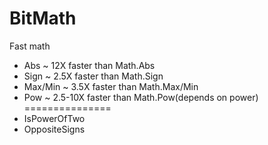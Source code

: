 BitMath
===========
Fast math

* Abs ~ 12X faster than Math.Abs
* Sign ~ 2.5X faster than Math.Sign
* Max/Min ~ 3.5X faster than Math.Max/Min
* Pow ~ 2.5-10X faster than Math.Pow(depends on power)
===============
* IsPowerOfTwo
* OppositeSigns